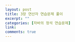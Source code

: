 ```yaml
---
layout: post
title: 3장 연산자 연습문제 풀이
excerpt: ""
categories: [자바의 정석 연습문제]
link:
comments: true
---
```

